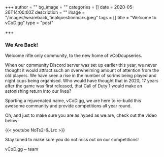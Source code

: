 +++
author = ""
bg_image = ""
categories = []
date = 2020-05-26T14:00:00Z
description = ""
image = "/images/weareback_finalquestionmark.jpeg"
tags = []
title = "Welcome to vCoD.gg"
type = "post"

+++
### **We Are Back!**

Welcome rifle only community, to the new home of vCoDcupseries.

When our community Discord server was set up earlier this year, we never thought it would attract such an overwhelming amount of attention from the old players. We have seen a rise in the number of scrims being played and night cups being organised. Who would have thought that in 2020, 17 years after the game was first released, that Call of Duty 1 would make an astonishing return into our lives?

Sporting a rejuvenated name, vCoD.gg, we are here to re-build this awesome community and provide competitions all year round.

Oh, and just to make sure you are as hyped as we are, check out the video below:

{{< youtube NoTs2-6JLrc >}}

Stay tuned to make sure you do not miss out on our competitions!

vCoD.gg \~ team